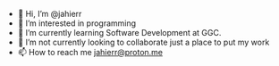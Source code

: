 - 👋 Hi, I’m @jahierr
- 👀 I’m interested in programming
- 🌱 I’m currently learning Software Development at GGC.
- 💞️ I’m not currently looking to collaborate just a place to put my work
- 📫 How to reach me jahierr@proton.me

<!---
jahierr/jahierr is a ✨ special ✨ repository because its `README.md` (this file) appears on your GitHub profile.
You can click the Preview link to take a look at your changes.
--->
